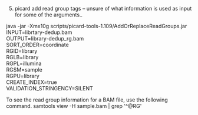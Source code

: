 
5. picard add read group tags – unsure of what information is used as input for some of the arguments.. 

java -jar -Xmx10g scripts/picard-tools-1.109/AddOrReplaceReadGroups.jar \
INPUT=librtary-dedup.bam \
OUTPUT=library-dedup_rg.bam \
SORT_ORDER=coordinate \
RGID=library \
RGLB=library \
RGPL=illumina \
RGSM=sample \
RGPU=library \
CREATE_INDEX=true \
VALIDATION_STRINGENCY=SILENT
 
To see the read group information for a BAM file, use the following command.
samtools view -H sample.bam | grep '^@RG'
